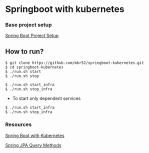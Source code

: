 # Springboot with kubernetes

### Base project setup
[Spring Boot Project Setup](https://start.spring.io/#!type=maven-project&language=java&platformVersion=3.2.9&packaging=jar&jvmVersion=21&groupId=com.mohit&artifactId=bookmarker-api&name=bookmarker-api&description=Demo%20project%20for%20Spring%20Boot&packageName=com.mohit.bookmarker&dependencies=devtools,lombok,configuration-processor,web,actuator,testcontainers,data-jpa,flyway,h2,postgresql,validation)

## How to run?

```shell
$ git clone https://github.com/mkr52/springboot-kubernetes.git
$ cd springboot-kubernetes
$ ./run.sh start
$ ./run.sh stop

$ ./run.sh start_infra
$ ./run.sh stop_infra
```

* To start only dependent services

```shell
$ ./run.sh start_infra
$ ./run.sh stop_infra
```

### Resources
[Spring Boot with Kubernetes](https://www.baeldung.com/spring-boot-kubernetes)

[Spring JPA Query Methods](https://docs.spring.io/spring-data/jpa/reference/repositories/query-keywords-reference.html)
